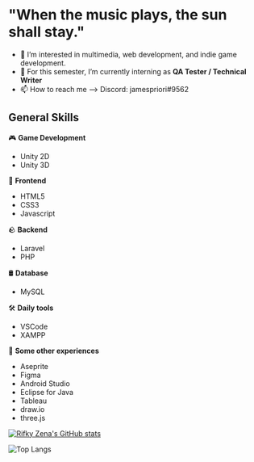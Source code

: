 # "When the music plays, the sun shall stay."

- 👀 I’m interested in multimedia, web development, and indie game development.
- 🌱 For this semester, I’m currently interning as **QA Tester / Technical Writer**
- 📫 How to reach me --> Discord: jamespriori#9562

## General Skills
🎮 **Game Development**
- Unity 2D
- Unity 3D

🌱 **Frontend**
- HTML5
- CSS3
- Javascript

🪨 **Backend**
- Laravel
- PHP

🛢️ **Database**
- MySQL

🛠️ **Daily tools**
- VSCode
- XAMPP

🤷 **Some other experiences**
- Aseprite
- Figma
- Android Studio
- Eclipse for Java
- Tableau
- draw.io
- three.js


[![Rifky Zena's GitHub stats](https://github-readme-stats.vercel.app/api?username=rifkyzena&theme=tokyonight)](https://github.com/rifkyzena/github-readme-stats)

![Top Langs](https://github-readme-stats.vercel.app/api/top-langs/?username=rifkyzena&theme=tokyonight)

<!---
rifkyzena1488/rifkyzena1488 is a ✨ special ✨ repository because its `README.md` (this file) appears on your GitHub profile.
You can click the Preview link to take a look at your changes.
--->

